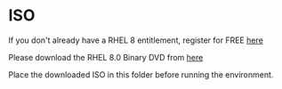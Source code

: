 # ISO

If you don't already have a RHEL 8 entitlement, register for FREE [here](https://developers.redhat.com/register)

Please download the RHEL 8.0 Binary DVD from [here](https://access.redhat.com/downloads/content/479/ver=/rhel---8/8.0/x86_64/product-software)

Place the downloaded ISO in this folder before running the environment.
